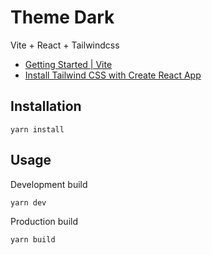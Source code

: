 # Theme Dark

Vite + React + Tailwindcss

* [Getting Started | Vite](https://vitejs.dev/guide/)
* [Install Tailwind CSS with Create React App](https://tailwindcss.com/docs/guides/create-react-app)

## Installation

```
yarn install
```

## Usage
Development build

```bash
yarn dev
```

Production build

```bash
yarn build
```